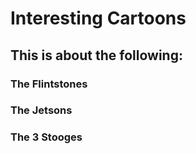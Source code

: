 # Interesting Cartoons

## This is about the following:

### The Flintstones

### The Jetsons

### The 3 Stooges



